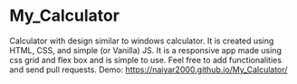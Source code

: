 # My_Calculator
Calculator with design similar to windows calculator. It is created using HTML, CSS, and simple (or Vanilla) JS.
It is a responsive app made using css grid and flex box and is simple to use.
Feel free to add functionalities and send pull requests.
Demo: https://naiyar2000.github.io/My_Calculator/
